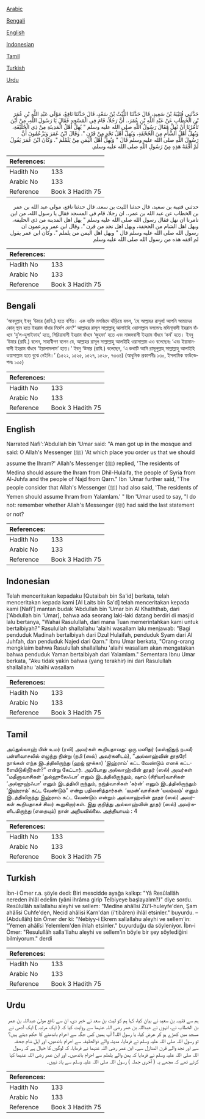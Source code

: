[Arabic](#arabic)

[Bengali](#bengali)

[English](#english)

[Indonesian](#indonesian)

[Tamil](#tamil)

[Turkish](#turkish)

[Urdu](#urdu)

## Arabic


<div dir="rtl" lang="ar" style={{fontSize:'larger',backgroundColor:'#f8f9fa',padding:20}}>
حَدَّثَنِي قُتَيْبَةُ بْنُ سَعِيدٍ، قَالَ حَدَّثَنَا اللَّيْثُ بْنُ سَعْدٍ، قَالَ حَدَّثَنَا نَافِعٌ، مَوْلَى عَبْدِ اللَّهِ بْنِ عُمَرَ بْنِ الْخَطَّابِ عَنْ عَبْدِ اللَّهِ بْنِ عُمَرَ،‏.‏ أَنَّ رَجُلاً، قَامَ فِي الْمَسْجِدِ فَقَالَ يَا رَسُولَ اللَّهِ، مِنْ أَيْنَ تَأْمُرُنَا أَنْ نُهِلَّ فَقَالَ رَسُولُ اللَّهِ صلى الله عليه وسلم ‏"‏ يُهِلُّ أَهْلُ الْمَدِينَةِ مِنْ ذِي الْحُلَيْفَةِ، وَيُهِلُّ أَهْلُ الشَّأْمِ مِنَ الْجُحْفَةِ، وَيُهِلُّ أَهْلُ نَجْدٍ مِنْ قَرْنٍ ‏"‏‏.‏ وَقَالَ ابْنُ عُمَرَ وَيَزْعُمُونَ أَنَّ رَسُولَ اللَّهِ صلى الله عليه وسلم قَالَ ‏"‏ وَيُهِلُّ أَهْلُ الْيَمَنِ مِنْ يَلَمْلَمَ ‏"‏‏.‏ وَكَانَ ابْنُ عُمَرَ يَقُولُ لَمْ أَفْقَهْ هَذِهِ مِنْ رَسُولِ اللَّهِ صلى الله عليه وسلم‏.‏
</div>
<div style={{backgroundColor:'#f8f9fa',padding:20, marginBottom: 10}}><table> <thead> <tr> <th>References:</th> <th></th> </tr> </thead> <tbody><tr><td>Hadith No</td><td>133</td></tr><tr><td>Arabic No</td><td>133</td></tr><tr><td>Reference</td><td>Book 3 Hadith 75</td></tr></tbody></table></div>


<div dir="rtl" lang="ar" style={{fontSize:'larger',backgroundColor:'#f8f9fa',padding:20}}>
حدثني قتيبة بن سعيد، قال حدثنا الليث بن سعد، قال حدثنا نافع، مولى عبد الله بن عمر بن الخطاب عن عبد الله بن عمر،. ان رجلا، قام في المسجد فقال يا رسول الله، من اين تامرنا ان نهل فقال رسول الله صلى الله عليه وسلم " يهل اهل المدينة من ذي الحليفة، ويهل اهل الشام من الجحفة، ويهل اهل نجد من قرن ". وقال ابن عمر ويزعمون ان رسول الله صلى الله عليه وسلم قال " ويهل اهل اليمن من يلملم ". وكان ابن عمر يقول لم افقه هذه من رسول الله صلى الله عليه وسلم
</div>
<div style={{backgroundColor:'#f8f9fa',padding:20, marginBottom: 10}}><table> <thead> <tr> <th>References:</th> <th></th> </tr> </thead> <tbody><tr><td>Hadith No</td><td>133</td></tr><tr><td>Arabic No</td><td>133</td></tr><tr><td>Reference</td><td>Book 3 Hadith 75</td></tr></tbody></table></div>

## Bengali


<div dir="ltr" lang="bn" style={{fontSize:'larger',backgroundColor:'#f8f9fa',padding:20}}>
‘আবদুল্লাহ্ ইবনু ‘উমার (রাযি.) হতে বর্ণিত। এক ব্যক্তি মসজিদে দাঁড়িয়ে বলল, ‘হে আল্লাহর রাসূল! আপনি আমাদের কোন্ স্থান হতে ইহরাম বাঁধার নির্দেশ দেন?’ আল্লাহর রাসূল সাল্লাল্লাহু আলাইহি ওয়াসাল্লাম বললেনঃ মদিনা্বাসী ইহরাম বাঁধবে ‘যু’ল-হুলাইফাহ’ হতে, সিরিয়াবাসী ইহরাম বাঁধবে ‘জুহফা’ হতে এবং নাজদবাসী ইহরাম বাঁধবে ‘কর্ন’ হতে। ইবনু ‘উমার (রাযি.) বলেন, সাহাবীগণ বলেন যে, আল্লাহর রাসূল সাল্লাল্লাহু আলাইহি ওয়াসাল্লাম এও বলেছেনঃ ‘এবং ইয়ামানবাসী ইহরাম বাঁধবে ‘ইয়ালামলাম’ হতে।’ ইবনু ‘উমার (রাযি.) বলেছেন, ‘এ কথাটি আমি রাসূলুল্লাহ্ সাল্লাল্লাহু আলাইহি ওয়াসাল্লাম হতে বুঝে নেইনি।’ (১৫২২, ১৫২৫, ১৫২৭, ১৫২৮, ৭৩৩৪) (আধুনিক প্রকাশনীঃ ১৩০, ইসলামিক ফাউন্ডেশনঃ ১৩৫)
</div>
<div style={{backgroundColor:'#f8f9fa',padding:20, marginBottom: 10}}><table> <thead> <tr> <th>References:</th> <th></th> </tr> </thead> <tbody><tr><td>Hadith No</td><td>133</td></tr><tr><td>Arabic No</td><td>133</td></tr><tr><td>Reference</td><td>Book 3 Hadith 75</td></tr></tbody></table></div>

## English


<div dir="ltr" lang="en" style={{fontSize:'larger',backgroundColor:'#f8f9fa',padding:20}}>
Narrated Nafi':'Abdullah bin 'Umar said: "A man got up in the mosque and said: O Allah's Messenger (ﷺ) 'At which place you order us that we should assume the Ihram?' Allah's Messenger (ﷺ) replied, 'The residents of Medina should assure the Ihram from Dhil-Hulaifa, the people of Syria from Al-Juhfa and the people of Najd from Qarn." Ibn 'Umar further said, "The people consider that Allah's Messenger (ﷺ) had also said, 'The residents of Yemen should assume Ihram from Yalamlam.' " Ibn 'Umar used to say, "I do not: remember whether Allah's Messenger (ﷺ) had said the last statement or not?
</div>
<div style={{backgroundColor:'#f8f9fa',padding:20, marginBottom: 10}}><table> <thead> <tr> <th>References:</th> <th></th> </tr> </thead> <tbody><tr><td>Hadith No</td><td>133</td></tr><tr><td>Arabic No</td><td>133</td></tr><tr><td>Reference</td><td>Book 3 Hadith 75</td></tr></tbody></table></div>

## Indonesian


<div dir="ltr" lang="id" style={{fontSize:'larger',backgroundColor:'#f8f9fa',padding:20}}>
Telah menceritakan kepadaku [Qutaibah bin Sa'id] berkata, telah menceritakan kepada kami [Al Laits bin Sa'd] telah menceritakan kepada kami [Nafi'] mantan budak 'Abdullah bin 'Umar bin Al Khaththab, dari ['Abdullah bin 'Umar], bahwa ada seorang laki-laki datang berdiri di masjid lalu bertanya, "Wahai Rasulullah, dari mana Tuan memerintahkan kami untuk bertalbiyah?" Rasulullah shallallahu 'alaihi wasallam lalu menjawab: "Bagi penduduk Madinah bertalbiyah dari Dzul Hulaifah, penduduk Syam dari Al Juhfah, dan penduduk Najed dari Qarn." Ibnu Umar berkata, "Orang-orang mengklaim bahwa Rasulullah shallallahu 'alaihi wasallam akan mengatakan bahwa penduduk Yaman bertalbiyah dari Yalamlam." Sementara Ibnu Umar berkata, "Aku tidak yakin bahwa (yang terakhir) ini dari Rasulullah shallallahu 'alaihi wasallam
</div>
<div style={{backgroundColor:'#f8f9fa',padding:20, marginBottom: 10}}><table> <thead> <tr> <th>References:</th> <th></th> </tr> </thead> <tbody><tr><td>Hadith No</td><td>133</td></tr><tr><td>Arabic No</td><td>133</td></tr><tr><td>Reference</td><td>Book 3 Hadith 75</td></tr></tbody></table></div>

## Tamil


<div dir="ltr" lang="ta" style={{fontSize:'larger',backgroundColor:'#f8f9fa',padding:20}}>
அப்துல்லாஹ் பின் உமர் (ரலி) அவர்கள் கூறியதாவது: ஒரு மனிதர் (மஸ்ஜிதுந் நபவீ) பள்ளிவாசலில் எழுந்து நின்று (நபி (ஸல்) அவர்களிடம்), “அல்லாஹ்வின் தூதரே! நாங்கள் எந்த இடத்திலிருந்து (ஹஜ் ஜுக்கா) ‘இஹ்ராம்’ கட்ட வேண்டும் எனக் கட்டளையிடுகிறீர்கள்?” என்று கேட்டார். அப்போது அல்லாஹ்வின் தூதர் (ஸல்) அவர்கள் “மதீனாவாசிகள் ‘துல்ஹுலைஃபா’ எனும் இடத்திலிருந்தும், ஷாம் (சிரியா)வாசிகள் ‘அல்ஜுஹ்ஃபா’ எனும் இடத்திலி ருந்தும், நஜ்த்வாசிகள் ‘கர்ன்’ எனும் இடத்திலிருந்தும் ‘இஹ்ராம்’ கட்ட வேண்டும்” என்று பதிலளித்தார்கள். ‘யமன்’வாசிகள் ‘யலம்லம்’ எனும் இடத்திலிருந்து இஹ்ராம் கட்ட வேண்டும் என்றும் அல்லாஹ்வின் தூதர் (ஸல்) அவர்கள் கூறியதாகச் சிலர் கூறுகிறார்கள். இது குறித்து அல்லாஹ்வின் தூதர் (ஸல்) அவர்களிடமிருந்து (எதையும்) நான் அறியவில்லை. அத்தியாயம் : 4
</div>
<div style={{backgroundColor:'#f8f9fa',padding:20, marginBottom: 10}}><table> <thead> <tr> <th>References:</th> <th></th> </tr> </thead> <tbody><tr><td>Hadith No</td><td>133</td></tr><tr><td>Arabic No</td><td>133</td></tr><tr><td>Reference</td><td>Book 3 Hadith 75</td></tr></tbody></table></div>

## Turkish


<div dir="ltr" lang="tr" style={{fontSize:'larger',backgroundColor:'#f8f9fa',padding:20}}>
İbn-i Ömer r.a. şöyle dedi: Biri mescidde ayağa kalkıp: "Yâ Resûlallâh nereden ihlâl edelim (yâni ihrâma girip Telbiyeye başlayalım?)" diye sordu. Resûlullâh sallallahu aleyhi ve sellem: "Medîne ahâlîsi Zü'l-huleyfe'den, Şam ahâlîsi Cuhfe'den, Necid ahâlisi Karn'dan (i'tibâren) ihlâl etsinler." buyurdu. –(Abdullâh) bin Ömer der ki: "Nebiyy-i Ekrem sallallahu aleyhi ve sellem'in: "Yemen ahâlîsi Yelemlem'den ihlah etsinler." buyurduğu da söyleniyor. İbn-i Ömer: "Resulullâh salla'llahu aleyhi ve sellem'in böyle bir şey söylediğini bilmiyorum." derdi
</div>
<div style={{backgroundColor:'#f8f9fa',padding:20, marginBottom: 10}}><table> <thead> <tr> <th>References:</th> <th></th> </tr> </thead> <tbody><tr><td>Hadith No</td><td>133</td></tr><tr><td>Arabic No</td><td>133</td></tr><tr><td>Reference</td><td>Book 3 Hadith 75</td></tr></tbody></table></div>

## Urdu


<div dir="rtl" lang="ur" style={{fontSize:'larger',backgroundColor:'#f8f9fa',padding:20}}>
ہم سے قتیبہ بن سعید نے بیان کیا، کہا ہم کو لیث بن سعد نے خبر دی، ان سے نافع مولیٰ عبداللہ بن عمر بن الخطاب نے، انہوں نے عبداللہ بن عمر رضی اللہ عنہما سے روایت کیا کہ ( ایک مرتبہ ) ایک آدمی نے مسجد میں کھڑے ہو کر عرض کیا، یا رسول اللہ! آپ ہمیں کس جگہ سے احرام باندھنے کا حکم دیتے ہیں؟ تو رسول اللہ صلی اللہ علیہ وسلم نے فرمایا، مدینہ والے ذوالحلیفہ سے احرام باندھیں، اور اہل شام جحفہ سے اور نجد والے قرن المنازل سے۔ ابن عمر رضی اللہ عنہما نے فرمایا، کہ لوگوں کا خیال ہے کہ رسول اللہ صلی اللہ علیہ وسلم نے فرمایا کہ یمن والے یلملم سے احرام باندھیں۔ اور ابن عمر رضی اللہ عنہما کہا کرتے تھے کہ مجھے یہ ( آخری جملہ ) رسول اللہ صلی اللہ علیہ وسلم سے یاد نہیں۔
</div>
<div style={{backgroundColor:'#f8f9fa',padding:20, marginBottom: 10}}><table> <thead> <tr> <th>References:</th> <th></th> </tr> </thead> <tbody><tr><td>Hadith No</td><td>133</td></tr><tr><td>Arabic No</td><td>133</td></tr><tr><td>Reference</td><td>Book 3 Hadith 75</td></tr></tbody></table></div>